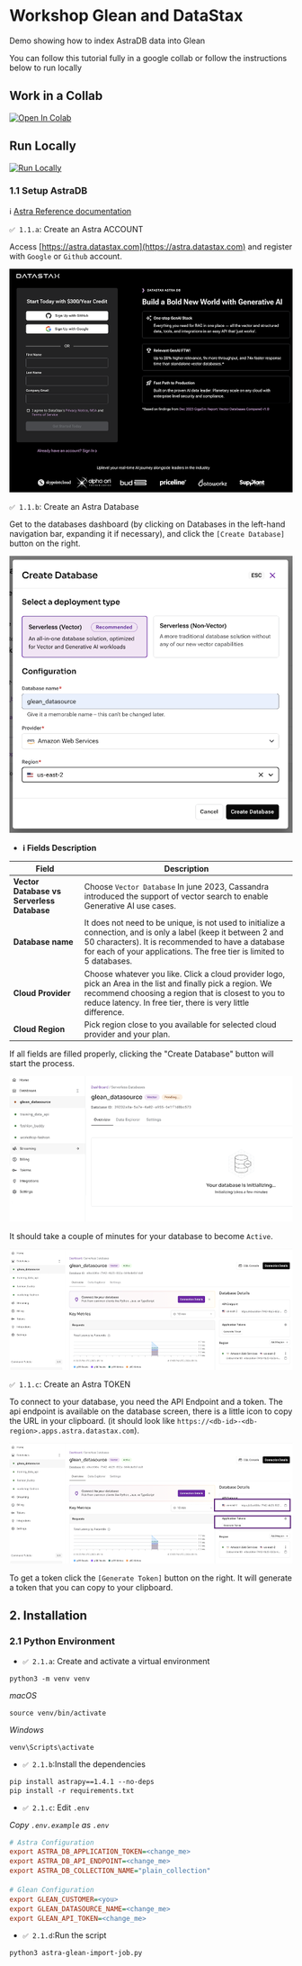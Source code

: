 # Workshop Glean and DataStax

Demo showing how to index AstraDB data into Glean

You can follow this tutorial fully in a google collab or follow the instructions below to run locally


## Work in a Collab

[![Open In Colab](https://img.shields.io/badge/Open%20in%20Colab-blue?logo=google-colab&style=for-the-badge)](https://colab.research.google.com/github/datastaxdevs/workshop-datastax-glean/blob/main/astra-glean-datasource/astra-glean-import-notebook.ipynb)

## Run Locally

[![Run Locally](https://img.shields.io/badge/Run%20Locally-python3-blue?style=for-the-badge)](#)


### 1.1 Setup AstraDB

ℹ️ [Astra Reference documentation](https://docs.datastax.com/en/astra-db-serverless/databases/create-database.html)


`✅ 1.1.a`: Create an Astra ACCOUNT

Access [https://astra.datastax.com](https://astra.datastax.com) and register with `Google` or `Github` account.

![](https://github.com/datastaxdevs/mini-demo-astradb-glean/blob/main/images/01-login.png?raw=true)


`✅ 1.1.b`: Create an Astra Database

Get to the databases dashboard (by clicking on Databases in the left-hand navigation bar, expanding it if necessary), and click the `[Create Database]` button on the right.

![](https://github.com/datastaxdevs/mini-demo-astradb-glean/blob/main/images/02-create-db.png?raw=true)


- **ℹ️ Fields Description**

| Field                                      | Description                                                                                                                                                                                                                                   |
--------------------------------------------|-----------------------------------------------------------------------------------------------------------------------------------------------------------------------------------------------------------------------------------------------|
| **Vector Database vs Serverless Database** | Choose `Vector Database` In june 2023, Cassandra introduced the support of vector search to enable Generative AI use cases.                                                                                                                   |
| **Database name**                          | It does not need to be unique, is not used to initialize a connection, and is only a label (keep it between 2 and 50 characters). It is recommended to have a database for each of your applications. The free tier is limited to 5 databases. |
| **Cloud Provider**                         | Choose whatever you like. Click a cloud provider logo, pick an Area in the list and finally pick a region. We recommend choosing a region that is closest to you to reduce latency. In free tier, there is very little difference.            |
| **Cloud Region**                           | Pick region close to you available for selected cloud provider and your plan.      

If all fields are filled properly, clicking the "Create Database" button will start the process.

![](https://github.com/datastaxdevs/mini-demo-astradb-glean/blob/main/images/03-pending-db.png?raw=true)


It should take a couple of minutes for your database to become `Active`.

![](https://github.com/datastaxdevs/mini-demo-astradb-glean/blob/main/images/04-active-db.png?raw=true)

`✅ 1.1.c`: Create an Astra TOKEN

To connect to your database, you need the API Endpoint and a token. The api endpoint is available on the database screen, there is a little icon to copy the URL in your clipboard. (it should look like `https://<db-id>-<db-region>.apps.astra.datastax.com`).

![](https://github.com/datastaxdevs/mini-demo-astradb-glean/blob/main/images/05-create-token-db.png?raw=true)

To get a token click the `[Generate Token]` button on the right. It will generate a token that you can copy to your clipboard.


## 2. Installation

### 2.1 Python Environment

- `✅ 2.1.a`: Create and activate a virtual environment

```console
python3 -m venv venv
```

_macOS_
```
source venv/bin/activate
```

_Windows_
```
venv\Scripts\activate
```

- `✅ 2.1.b`:Install the dependencies

```console
pip install astrapy==1.4.1 --no-deps
pip install -r requirements.txt
```

- `✅ 2.1.c`: Edit `.env`

_Copy `.env.example` as `.env`_

```ini
# Astra Configuration
export ASTRA_DB_APPLICATION_TOKEN=<change_me>
export ASTRA_DB_API_ENDPOINT=<change_me>
export ASTRA_DB_COLLECTION_NAME="plain_collection"

# Glean Configuration
export GLEAN_CUSTOMER=<you>
export GLEAN_DATASOURCE_NAME=<change_me>
export GLEAN_API_TOKEN=<change_me>
```


- `✅ 2.1.d`:Run the script

```console
python3 astra-glean-import-job.py
```




